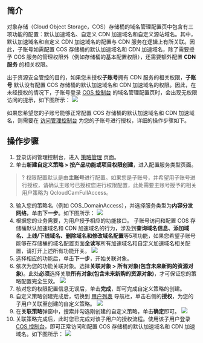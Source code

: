 ## 简介

对象存储（Cloud Object Storage，COS）存储桶的域名管理配置页中包含有三项功能的配置：默认加速域名、自定义 CDN 加速域名和自定义源站域名。其中，默认加速域名和自定义 CDN 加速域名的配置与 CDN 服务在逻辑上有所关联。因此，子账号如需配置 COS 存储桶的默认加速域名和 CDN 加速域名，除了需要授予 COS 服务的管理权限外（例如存储桶的基本配置权限），还需要额外配置 **CDN 服务** 的相关权限。

出于资源安全管控的目的，如果您未授权**子账号**拥有 CDN 服务的相关权限，**子账号** 默认没有配置 COS 存储桶的默认加速域名和 CDN 加速域名的权限。因此，在未经授权的情况下，子账号登录 [COS 控制台](https://console.cloud.tencent.com/cos5) 的域名管理配置页时，会出现无权限访问的提示，如下图所示：
![](https://main.qcloudimg.com/raw/0d1432f5ff8a2641632d77befb662c6f.jpg)


如果您希望您的子账号能够正常配置 COS 存储桶的默认加速域名和 CDN 加速域名，则需要在 [访问管理控制台](https://console.cloud.tencent.com/cam/overview) 为您的子账号进行授权，详细的操作步骤如下。

## 操作步骤

1. 登录访问管理控制台，进入 [策略管理](https://console.cloud.tencent.com/cam/policy) 页面。
2. 单击**新建自定义策略 > 按产品功能或项目权限创建**，进入配置服务类型页面。
>? 权限配置默认是由**主账号**进行配置。如果您是子账号，并希望用子账号进行授权，请确认主账号已授权您进行权限配置，此处需要主账号授予的相关用户策略为 QcloudCamFullAccess。
>
3. 输入您的策略名（例如 COS_DomainAccess），并选择服务类型为**内容分发网络**，单击**下一步**。如下图所示：
![](https://qcloudimg.tencent-cloud.cn/raw/4dcba9f018016f679bd1ac06a7b3eb3c.png)
4. 根据您的业务需要，为用户授予相应的功能接口。
子账号访问和配置 COS 存储桶默认加速域名和 CDN 加速域名的行为，涉及到**查询域名信息、添加域名、上线/下线域名、删除域名和修改域名配置**等5项功能，如果您希望子账号能够在存储桶的域名配置页面**全读写**所有加速域名和自定义加速域名相关配置，请打开上述所有功能开关。
![](https://qcloudimg.tencent-cloud.cn/raw/df6837f9a36d761a160418a5706e7a8c.png)
5. 选择相应的功能后，单击**下一步**，开始关联对象。
6. 依次为您的功能关联对象。选择**关联对象 > 所有对象(包含未来新购的资源对象)**。此处**必须**选择关联**所有对象(包含未来新购的资源对象)**，才可保证您的策略配置完全生效。
![](https://main.qcloudimg.com/raw/9674b5c4e0152111a61dc411cccacf4e.jpg)
7. 核对您的权限配置信息无误后，单击**完成**，即可完成自定义策略的创建。
8. 自定义策略创建完成后，切换到 [用户列表](https://console.cloud.tencent.com/cam) 导航栏，单击右侧的**授权**，为您的子用户关联至创建的自定义策略。
![](https://main.qcloudimg.com/raw/e69e59444256307d2455af807588ca6e.jpg)
9. 在**关联策略**弹窗中，搜索并勾选刚创建的自定义策略，单击**确定**即可。
![](https://main.qcloudimg.com/raw/819c424348401d121d815fdae941451c.jpg)
10. 关联策略完成后，此时您已完成对该子用户的授权流程。使用该子用户登录 [COS 控制台](https://console.cloud.tencent.com/cos5)，即可正常访问和配置 COS 存储桶的默认加速域名和 CDN 加速域名。如下图所示：
![](https://qcloudimg.tencent-cloud.cn/raw/a98b49f1537ff6e1d069c0913013be2a.png)
